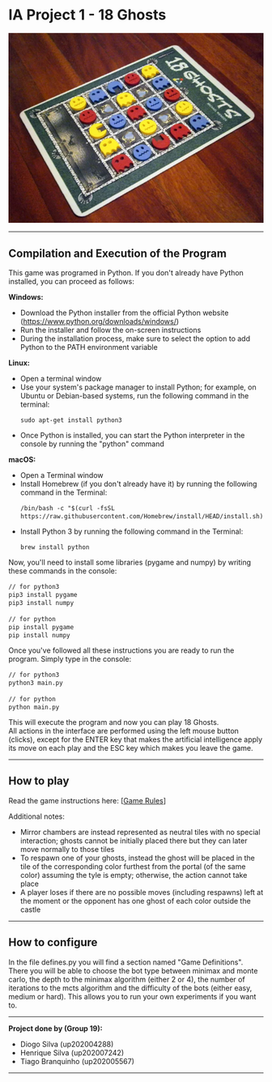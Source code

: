 # IA Project 1 - 18 Ghosts

![img](docs/18ghosts.png)

---

## Compilation and Execution of the Program

This game was programed in Python. If you don't already have Python installed, you can proceed as follows:  

**Windows:**
- Download the Python installer from the official Python website (https://www.python.org/downloads/windows/)
- Run the installer and follow the on-screen instructions
- During the installation process, make sure to select the option to add Python to the PATH environment variable

**Linux:**
- Open a terminal window
- Use your system's package manager to install Python; for example, on Ubuntu or Debian-based systems, run the following command in the terminal:
    ```
    sudo apt-get install python3
    ```
- Once Python is installed, you can start the Python interpreter in the console by running the "python" command

**macOS:**
- Open a Terminal window
- Install Homebrew (if you don't already have it) by running the following command in the Terminal:
    ```
    /bin/bash -c "$(curl -fsSL https://raw.githubusercontent.com/Homebrew/install/HEAD/install.sh)"
    ```
- Install Python 3 by running the following command in the Terminal:
    ```
    brew install python
    ```

Now, you'll need to install some libraries (pygame and numpy) by writing these commands in the console:
```
// for python3
pip3 install pygame
pip3 install numpy

// for python
pip install pygame
pip install numpy
```

Once you've followed all these instructions you are ready to run the program. Simply type in the console:
```
// for python3
python3 main.py

// for python
python main.py
```
This will execute the program and now you can play 18 Ghosts.  
All actions in the interface are performed using the left mouse button (clicks), except for the ENTER key that makes the artificial intelligence apply its move on each play and the ESC key which makes you leave the game. 

---

## How to play

Read the game instructions here: [[Game Rules](docs/18GHOSTS_EN_r1.pdf)]  

Additional notes:
- Mirror chambers are instead represented as neutral tiles with no special interaction; ghosts cannot be initially placed there but they can later move normally to those tiles
- To respawn one of your ghosts, instead the ghost will be placed in the tile of the corresponding color furthest from the portal (of the same color) assuming the tyle is empty; otherwise, the action cannot take place
- A player loses if there are no possible moves (including respawns) left at the moment or the opponent has one ghost of each color outside the castle

---

## How to configure

In the file defines.py you will find a section named "Game Definitions". There you will be able to choose the bot type between minimax and monte carlo, the depth to the minimax algorithm (either 2 or 4), the number of iterations to the mcts algorithm and the difficulty of the bots (either easy, medium or hard). This allows you to run your own experiments if you want to.

---

**Project done by (Group 19):**
- Diogo Silva (up202004288)
- Henrique Silva (up202007242)
- Tiago Branquinho (up202005567)

---
